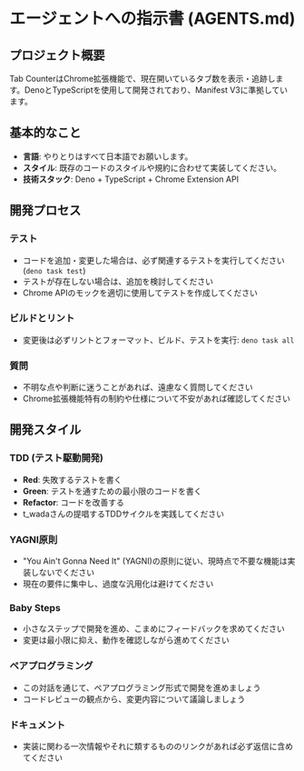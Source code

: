 # エージェントへの指示書 (AGENTS.md)

## プロジェクト概要

Tab CounterはChrome拡張機能で、現在開いているタブ数を表示・追跡します。DenoとTypeScriptを使用して開発されており、Manifest V3に準拠しています。

## 基本的なこと

- **言語**: やりとりはすべて日本語でお願いします。
- **スタイル**: 既存のコードのスタイルや規約に合わせて実装してください。
- **技術スタック**: Deno + TypeScript + Chrome Extension API

## 開発プロセス

### テスト
- コードを追加・変更した場合は、必ず関連するテストを実行してください (`deno task test`)
- テストが存在しない場合は、追加を検討してください
- Chrome APIのモックを適切に使用してテストを作成してください

### ビルドとリント
- 変更後は必ずリントとフォーマット、ビルド、テストを実行: `deno task all`

### 質問
- 不明な点や判断に迷うことがあれば、遠慮なく質問してください
- Chrome拡張機能特有の制約や仕様について不安があれば確認してください

## 開発スタイル

### TDD (テスト駆動開発)
- **Red**: 失敗するテストを書く
- **Green**: テストを通すための最小限のコードを書く
- **Refactor**: コードを改善する
- t_wadaさんの提唱するTDDサイクルを実践してください

### YAGNI原則
- "You Ain't Gonna Need It" (YAGNI)の原則に従い、現時点で不要な機能は実装しないでください
- 現在の要件に集中し、過度な汎用化は避けてください

### Baby Steps
- 小さなステップで開発を進め、こまめにフィードバックを求めてください
- 変更は最小限に抑え、動作を確認しながら進めてください

### ペアプログラミング
- この対話を通じて、ペアプログラミング形式で開発を進めましょう
- コードレビューの観点から、変更内容について議論しましょう

### ドキュメント
- 実装に関わる一次情報やそれに類するもののリンクがあれば必ず返信に含めてください
